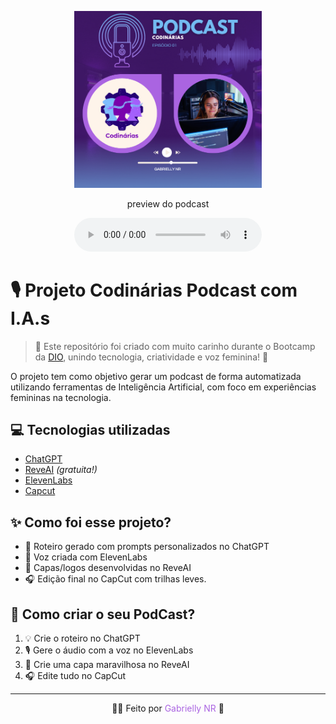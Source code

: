 <p align="center">
<img 
    src="./assets/codinarias-image.png"
    width="300"
/>
</p>

<p align="center">
    preview do podcast
</p>

<div align="center">
    <audio src="output/podcast_editado.MP3" controls title="Podcast editado"></audio>
</div>

# 🎙️ Projeto Codinárias Podcast com I.A.s

> 🌟 Este repositório foi criado com muito carinho durante o Bootcamp da [DIO](https://dio.me), unindo tecnologia, criatividade e voz feminina! 💜

O projeto tem como objetivo gerar um podcast de forma automatizada utilizando ferramentas de Inteligência Artificial, com foco em experiências femininas na tecnologia. 

## 💻 Tecnologias utilizadas

- [ChatGPT](https://chat.openai.com/) 
- [ReveAI](https://www.reveai.com/) *(gratuita!)*
- [ElevenLabs](https://beta.elevenlabs.io/)
- [Capcut](https://www.capcut.com/pt-br/)

## ✨ Como foi esse projeto?

- 💬 Roteiro gerado com prompts personalizados no ChatGPT  
- 🎤 Voz criada com ElevenLabs  
- 🎨 Capas/logos desenvolvidas no ReveAI  
- 🎧 Edição final no CapCut com trilhas leves.  


## 🚀 Como criar o seu PodCast?


1. 💡 Crie o roteiro no ChatGPT  
2. 🎙️ Gere o áudio com a voz no ElevenLabs  
3. 🎨 Crie uma capa maravilhosa no ReveAI  
4. 🎧 Edite tudo no CapCut  


---

<p align="center">
    👩‍💻 Feito por <span style="color:#aa64e1">Gabrielly NR</span> 💜
</p>
